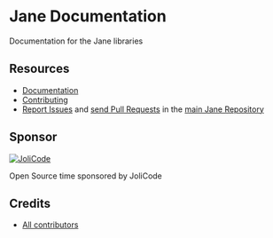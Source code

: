 # Jane Documentation

Documentation for the Jane libraries

## Resources

 * [Documentation](http://jane.readthedocs.io/en/latest/)
 * [Contributing](https://github.com/janephp/janephp/blob/next/CONTRIBUTING.md)
 * [Report Issues](https://github.com/janephp/janephp/issues) and [send Pull Requests](https://github.com/janephp/janephp/pulls)
 in the [main Jane Repository](https://github.com/janephp/janephp)

## Sponsor

[![JoliCode](https://jolicode.com/images/logo.svg)](https://jolicode.com)

Open Source time sponsored by JoliCode

## Credits

* [All contributors](https://github.com/jolicode/jane/graphs/contributors)

